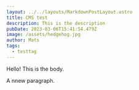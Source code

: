 ```yaml
---
layout: ../../layouts/MarkdownPostLayout.astro
title: CMS test
description: This is the description
pubDate: 2023-03-06T15:41:54.479Z
image: /assets/hedgehog.jpg
author: Mats
tags:
  - testtag
---
```

H﻿ello! This is the body.

A﻿ nnew paragraph.